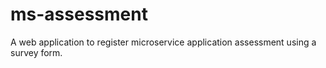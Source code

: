 # ms-assessment
A web application to register microservice application assessment using a survey form.
